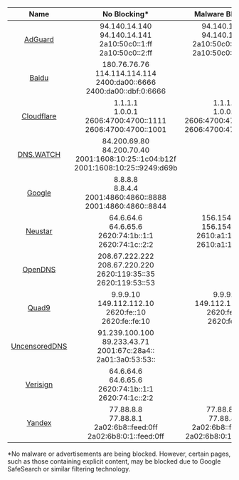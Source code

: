 | Name | No Blocking* | Malware Blocking | Family Friently |
|:----:|:-----------:|:----------------:|:---------------:|
| <a href="https://adguard-dns.io/">AdGuard</a> | 94.140.14.140 <br /> 94.140.14.141 <br /> 2a10:50c0::1:ff <br /> 2a10:50c0::2:ff | 94.140.14.15 <br /> 94.140.15.16 <br /> 2a10:50c0::bad1:ff <br /> 2a10:50c0::bad2:ff | 94.140.14.14 <br /> 94.140.15.15 <br /> 2a10:50c0::ad1:ff <br /> 2a10:50c0::ad2:ff |
| <a href="https://dudns.baidu.com/">Baidu</a> | 180.76.76.76 <br /> 114.114.114.114 <br /> 2400:da00::6666 <br /> 2400:da00::dbf:0:6666 | | |
| <a href="https://1.1.1.1/">Cloudflare</a> | 1.1.1.1 <br /> 1.0.0.1 <br /> 2606:4700:4700::1111 <br /> 2606:4700:4700::1001 | 1.1.1.2 <br /> 1.0.0.2 <br /> 2606:4700:4700::1112 <br /> 2606:4700:4700::1002 | 1.1.1.3 <br /> 1.0.0.3 <br /> 2606:4700:4700::1113 <br /> 2606:4700:4700::1003 |
| <a href="https://dns.watch/">DNS.WATCH</a> | 84.200.69.80 <br /> 84.200.70.40 <br /> 2001:1608:10:25::1c04:b12f <br /> 2001:1608:10:25::9249:d69b |
| <a href="https://developers.google.com/speed/public-dns">Google</a> | 8.8.8.8 <br /> 8.8.4.4 <br /> 2001:4860:4860::8888 <br /> 2001:4860:4860::8844 |
| <a href="https://www.publicdns.neustar/">Neustar</a> | 64.6.64.6 <br /> 64.6.65.6 <br /> 2620:74:1b::1:1 <br /> 2620:74:1c::2:2 | 156.154.70.2 <br /> 156.154.71.2 <br /> 2610:a1:1018::2 <br /> 2610:a1:1019::2 | 156.154.70.3 <br /> 156.154.71.3 <br /> 2610:a1:1018::3 <br /> 2610:a1:1019::3 |
| <a href="https://www.opendns.com/">OpenDNS</a> | 208.67.222.222 <br /> 208.67.220.220 <br /> 2620:119:35::35 <br /> 2620:119:53::53 |
| <a href="https://www.quad9.net/">Quad9</a> | 9.9.9.10 <br /> 149.112.112.10 <br /> 2620:fe::10 <br /> 2620:fe::fe:10 |9.9.9.9 <br /> 149.112.112.112 <br /> 2620:fe::fe <br /> 2620:fe::9 | 9.9.9.11 <br /> 149.112.112.11 <br /> 2620:fe::11 <br /> 2620:fe::fe:11 |
| <a href="https://blog.uncensoreddns.org/">UncensoredDNS</a> | 91.239.100.100 <br /> 89.233.43.71 <br /> 2001:67c:28a4:: <br /> 2a01:3a0:53:53:: |
| <a href="https://www.verisign.com/">Verisign</a> | 64.6.64.6 <br /> 64.6.65.6 <br /> 2620:74:1b::1:1 <br /> 2620:74:1c::2:2 |
| <a href="https://dns.yandex.com/">Yandex</a> | 77.88.8.8 <br /> 77.88.8.1 <br /> 2a02:6b8::feed:0ff <br /> 2a02:6b8:0:1::feed:0ff | 77.88.8.88 <br /> 77.88.8.2 <br /> 2a02:6b8::feed:bad  <br /> 2a02:6b8:0:1::feed:bad | 77.88.8.7 <br /> 77.88.8.3 <br /> 2a02:6b8::feed:a11 <br /> 2a02:6b8:0:1::feed:a11 |

*No malware or advertisements are being blocked. However, certain pages, such as those containing explicit content, may be blocked due to Google SafeSearch or similar filtering technology.
